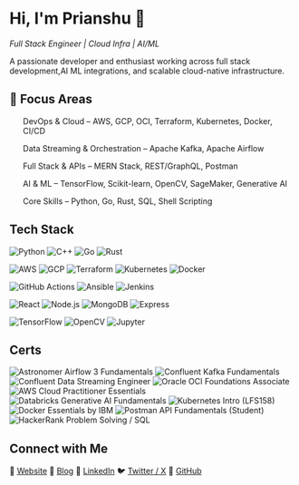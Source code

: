 
 <h1>Hi, I'm Prianshu 👋</h1>
  <p><i> Full Stack Engineer | Cloud Infra | AI/ML </i></p>
</div>

 A passionate developer and enthusiast working across full stack development,AI ML integrations, and scalable cloud-native infrastructure.

## 🎯 Focus Areas

<ul> DevOps & Cloud – AWS, GCP, OCI, Terraform, Kubernetes, Docker, CI/CD </ul>
<ul> Data Streaming & Orchestration – Apache Kafka, Apache Airflow </ul>
<ul> Full Stack & APIs – MERN Stack, REST/GraphQL, Postman </ul>
<ul> AI & ML – TensorFlow, Scikit-learn, OpenCV, SageMaker, Generative AI </ul>
<ul> Core Skills – Python, Go, Rust, SQL, Shell Scripting </ul>

## Tech Stack 

<!-- Languages -->
![Python](https://img.shields.io/badge/-Python-3776AB?style=for-the-badge&logo=python&logoColor=white)
![C++](https://img.shields.io/badge/-C++-00599C?style=for-the-badge&logo=cplusplus&logoColor=white)
![Go](https://img.shields.io/badge/-Go-00ADD8?style=for-the-badge&logo=go)
![Rust](https://img.shields.io/badge/-Rust-000000?style=for-the-badge&logo=rust)

<!-- Cloud & Infra -->
![AWS](https://img.shields.io/badge/-AWS-232F3E?style=for-the-badge&logo=amazonaws)
![GCP](https://img.shields.io/badge/-GCP-4285F4?style=for-the-badge&logo=googlecloud)
![Terraform](https://img.shields.io/badge/-Terraform-623CE4?style=for-the-badge&logo=terraform)
![Kubernetes](https://img.shields.io/badge/-Kubernetes-326CE5?style=for-the-badge&logo=kubernetes)
![Docker](https://img.shields.io/badge/-Docker-2496ED?style=for-the-badge&logo=docker)

<!-- DevOps & CI/CD -->
![GitHub Actions](https://img.shields.io/badge/-GitHub%20Actions-2088FF?style=for-the-badge&logo=githubactions)
![Ansible](https://img.shields.io/badge/-Ansible-EE0000?style=for-the-badge&logo=ansible)
![Jenkins](https://img.shields.io/badge/-Jenkins-D24939?style=for-the-badge&logo=jenkins)

<!-- Web Dev -->
![React](https://img.shields.io/badge/-React-61DAFB?style=for-the-badge&logo=react)
![Node.js](https://img.shields.io/badge/-Node.js-339933?style=for-the-badge&logo=nodedotjs)
![MongoDB](https://img.shields.io/badge/-MongoDB-47A248?style=for-the-badge&logo=mongodb)
![Express](https://img.shields.io/badge/-Express-000000?style=for-the-badge&logo=express)

<!-- ML/LLM -->
![TensorFlow](https://img.shields.io/badge/-TensorFlow-FF6F00?style=for-the-badge&logo=tensorflow)
![OpenCV](https://img.shields.io/badge/-OpenCV-5C3EE8?style=for-the-badge&logo=opencv)
![Jupyter](https://img.shields.io/badge/-Jupyter-F37626?style=for-the-badge&logo=jupyter)

## Certs
![Astronomer Airflow 3 Fundamentals](https://img.shields.io/badge/Airflow%203%20Fundamentals-Astronomer-blue?style=for-the-badge&logo=apacheairflow&logoColor=white)
![Confluent Kafka Fundamentals](https://img.shields.io/badge/Kafka%20Fundamentals-Confluent-lightgrey?style=for-the-badge&logo=apachekafka&logoColor=white)
![Confluent Data Streaming Engineer](https://img.shields.io/badge/Data%20Streaming%20Engineer-Confluent-orange?style=for-the-badge&logo=confluent&logoColor=white)
![Oracle OCI Foundations Associate](https://img.shields.io/badge/OCI%20Foundations%20Associate-Oracle-red?style=for-the-badge&logo=oracle&logoColor=white)
![AWS Cloud Practitioner Essentials](https://img.shields.io/badge/AWS%20Cloud%20Practitioner-Essentials-orange?style=for-the-badge&logo=amazonaws&logoColor=white)
![Databricks Generative AI Fundamentals](https://img.shields.io/badge/Generative%20AI%20Fundamentals-Databricks-lightblue?style=for-the-badge&logo=databricks&logoColor=white)
![Kubernetes Intro (LFS158)](https://img.shields.io/badge/Kubernetes%20Intro-LinuxFoundation-blue?style=for-the-badge&logo=kubernetes&logoColor=white)
![Docker Essentials by IBM](https://img.shields.io/badge/Docker%20Essentials-IBM-cyan?style=for-the-badge&logo=docker&logoColor=white)
![Postman API Fundamentals (Student)](https://img.shields.io/badge/API%20Fundamentals-Postman-brightgreen?style=for-the-badge&logo=postman&logoColor=white)
![HackerRank Problem Solving / SQL](https://img.shields.io/badge/Problem%20Solving%20%2F%20SQL-HackerRank-purple?style=for-the-badge&logo=hackerrank&logoColor=white)


## Connect with Me

🔗 [Website](https://personal-website-gamma-black.vercel.app/) 📝 [Blog](https://prianshu-404daily.hashnode.dev/) 💼 [LinkedIn](https://www.linkedin.com/in/prianshu-mukherjee-238072209/) 🐦 [Twitter / X](https://x.com/prianshuxd) 🧠 [GitHub](https://github.com/Prianshu-git)

